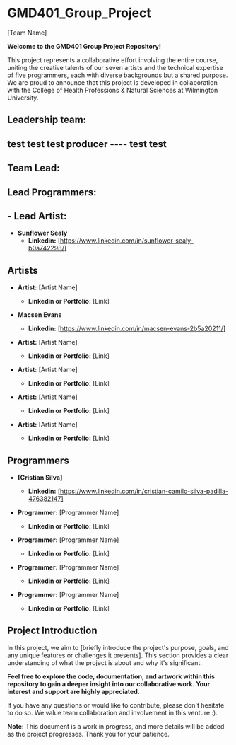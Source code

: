 # GMD401_Group_Project
[Team Name]

**Welcome to the GMD401 Group Project Repository!**

This project represents a collaborative effort involving the entire course, uniting the creative talents of our seven artists and the technical expertise of five programmers, each with diverse backgrounds but a shared purpose. We are proud to announce that this project is developed in collaboration with the College of Health Professions & Natural Sciences at Wilmington University.


## Leadership team:

## test test test producer ---- test test 

## Team Lead: 

## Lead Programmers:

## - **Lead Artist:** 
- **Sunflower Sealy**
  - **Linkedin:** [https://www.linkedin.com/in/sunflower-sealy-b0a742298/]

## Artists
- **Artist:** [Artist Name]
  - **Linkedin or Portfolio:** [Link]

- **Macsen Evans**
  - **Linkedin:** [https://www.linkedin.com/in/macsen-evans-2b5a20211/]

- **Artist:** [Artist Name]
  - **Linkedin or Portfolio:** [Link]

- **Artist:** [Artist Name]
  - **Linkedin or Portfolio:** [Link]

- **Artist:** [Artist Name]
  - **Linkedin or Portfolio:** [Link]

- **Artist:** [Artist Name]
  - **Linkedin or Portfolio:** [Link]

## Programmers
- **[Cristian Silva]**
  - **Linkedin:** [https://www.linkedin.com/in/cristian-camilo-silva-padilla-476382147]

- **Programmer:** [Programmer Name]
  - **Linkedin or Portfolio:** [Link]

- **Programmer:** [Programmer Name]
  - **Linkedin or Portfolio:** [Link]

- **Programmer:** [Programmer Name]
  - **Linkedin or Portfolio:** [Link]

- **Programmer:** [Programmer Name]
  - **Linkedin or Portfolio:** [Link]

## Project Introduction
In this project, we aim to [briefly introduce the project's purpose, goals, and any unique features or challenges it presents]. This section provides a clear understanding of what the project is about and why it's significant.

**Feel free to explore the code, documentation, and artwork within this repository to gain a deeper insight into our collaborative work. Your interest and support are highly appreciated.**

If you have any questions or would like to contribute, please don't hesitate to do so. We value team collaboration and involvement in this venture :).

**Note:** This document is a work in progress, and more details will be added as the project progresses. Thank you for your patience.
